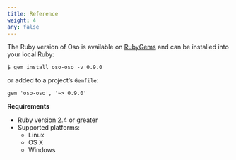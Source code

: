```yaml
---
title: Reference
weight: 4
any: false
---
```


The Ruby version of Oso is available on [RubyGems](https://rubygems.org/gems/oso-oso) and can be installed
into your local Ruby:

```
$ gem install oso-oso -v 0.9.0
```

or added to a project’s `Gemfile`:

```
gem 'oso-oso', '~> 0.9.0'
```


**Requirements**

* Ruby version 2.4 or greater
* Supported platforms:
  * Linux
  * OS X
  * Windows
